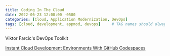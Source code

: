 ```yaml
---
title: Coding In The Cloud
date: 2022-06-23 12:00:00 -0500
categories: [Cloud, Application Modernization, DevOps]
tags: [cloud, development, appmod, devops]     # TAG names should always be lowercase
---
```


Viktor Farcic's DevOps Toolkit 

[Instant Cloud Development Environments With GitHub Codespaces](https://www.youtube.com/watch?v=tSQJwGcHsGY)



